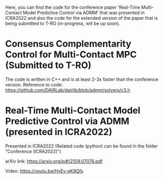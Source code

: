 Here, you can find the code for the conference paper 'Real-Time Multi-Contact Model Predictive Control via ADMM' that was presented in ICRA2022 and also the code for the extended version of the paper that is being submitted to T-RO (in-progress, will be up soon).

# Consensus Complementarity Control for Multi-Contact MPC (Submitted to T-RO)

The code is written in C++ and is at least 2-3x faster than the conference version. Reference to code: https://github.com/DAIRLab/dairlib/blob/admm/solvers/c3.h

# Real-Time Multi-Contact Model Predictive Control via ADMM (presented in ICRA2022)
Presented in ICRA2022 (Related code (python) can be found in the folder "Conference (ICRA2022)")

arXiv link: https://arxiv.org/pdf/2109.07076.pdf

Video: https://youtu.be/HyEv-pK9Qfs

